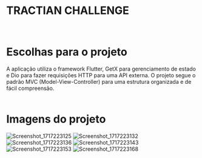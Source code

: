 # TRACTIAN CHALLENGE
<br>

# Escolhas para o projeto
A aplicação utiliza o framework Flutter, GetX para gerenciamento de estado e Dio para fazer requisições HTTP para uma API externa. O projeto segue o padrão MVC (Model-View-Controller) para uma estrutura organizada e de fácil compreensão.
<br>
<br>


# Imagens do projeto 
![Screenshot_1717223125](https://github.com/gustavorodrii/tractian_challenge/assets/95060202/aaa0ce65-68ff-4fe9-ad62-9761fac64aed)
![Screenshot_1717223132](https://github.com/gustavorodrii/tractian_challenge/assets/95060202/88106d95-61ae-4f7a-a6bd-a0601d74e1ae)
![Screenshot_1717223136](https://github.com/gustavorodrii/tractian_challenge/assets/95060202/7fa2b438-7500-4596-a2bb-7f8d3b309f63)
![Screenshot_1717223143](https://github.com/gustavorodrii/tractian_challenge/assets/95060202/3e4d6817-343f-450d-900e-0674cbb92aec)
![Screenshot_1717223153](https://github.com/gustavorodrii/tractian_challenge/assets/95060202/75714e25-5cd0-4c5d-9ae0-23b51ac93f1d)
![Screenshot_1717223168](https://github.com/gustavorodrii/tractian_challenge/assets/95060202/bced5c9e-08da-4a47-a929-ba3bb4326aa1)
